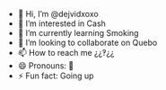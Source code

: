 - 👋 Hi, I’m @dejvidxoxo
- 👀 I’m interested in Cash
- 🌱 I’m currently learning Smoking
- 💎 I’m looking to collaborate on Quebo
- 📫 How to reach me ¿¿‽¿¿
- 😄 Pronouns: 💎
- ⚡ Fun fact: Going up

<!---
dejvidxoxo/dejvidxoxo is a ✨ special ✨ repository because its `README.md` (this file) appears on your GitHub profile.
You can click the Preview link to take a look at your changes.
--->
